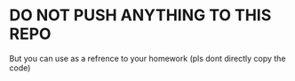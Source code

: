 # DO NOT PUSH ANYTHING TO THIS REPO
But you can use as a refrence to your homework (pls dont directly copy the code)
